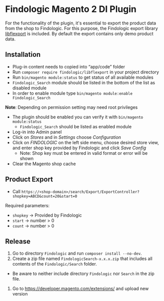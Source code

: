 # Findologic Magento 2 DI Plugin

For the functionality of the plugin, it's essential to export the product data from the shop to Findologic. For this purpose, the Findologic export library [libflexport](https://github.com/findologic/libflexport) is included. By default the export contains only demo product data.

## Installation

  * Plug-in content needs to copied into “app/code” folder
  * Run `composer require findologic/libflexport` in your project directory
  * Run `bin/magento module:status` to get status of all available modules
  * `Findologic_Search` module should be listed in the bottom of the list as disabled module
  * In order to enable module type `bin/magento module:enable Findologic_Search`

  **Note**: Depending on permission setting may need root privileges

  * The plugin should be enabled you can verify it with `bin/magento module:status`
    * `Findologic_Search` should be listed as enabled module
  * Log-in into Admin panel
  * Click on *Stores* and in *Settings* choose *Configuration*
  * Click on *FINDOLOGIC* on the left side menu, choose desired store view, and enter shop key provided by Findologic and click *Save Config* 
    * Note: Shop key must be entered in valid format or error will be shown
  * Clear the Magento shop cache

## Product Export

  * Call `https://<shop-domain>/search/Export/ExportController?shopkey=ABCD&count=20&start=0`

  Required parameters:
  * `shopkey` → Provided by Findologic
  * `start` → number > 0 
  * `count` → number > 0
  

## Release

1. Go to directory `Findologic` and run `composer install --no-dev`.
1. Create a zip file named `FindologicSearch-x.x.x.zip` that includes all contents of the `Findologic/Search` folder.
  * Be aware to neither include directory `Findologic` nor `Search` in the zip file.
1. Go to https://developer.magento.com/extensions/ and upload new version
